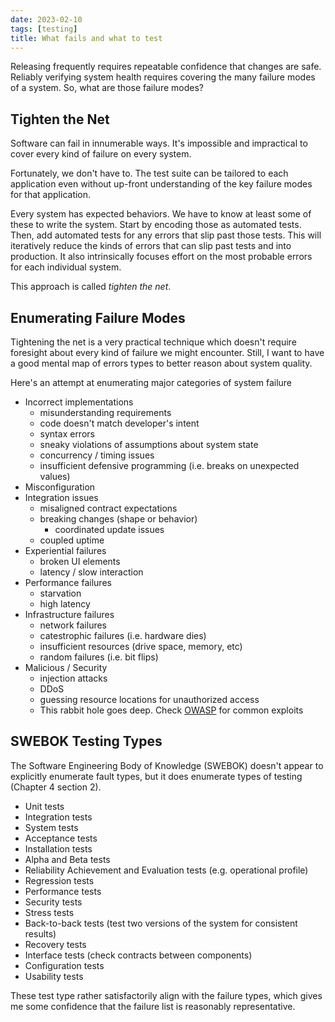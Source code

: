```yaml
---
date: 2023-02-10
tags: [testing]
title: What fails and what to test
---
```


Releasing frequently requires repeatable confidence that changes are safe.
Reliably verifying system health requires covering the many failure modes of a system. So, what are those failure modes?
<!--more-->

## Tighten the Net

Software can fail in innumerable ways. It's impossible and impractical to cover every kind of failure on every system.

Fortunately, we don't have to. The test suite can be tailored to each application even without up-front understanding of the key failure modes for that application.

Every system has expected behaviors. We have to know at least some of these to write the system. Start by encoding those as automated tests. Then, add automated tests for any errors that slip past those tests. This will iteratively reduce the kinds of errors that can slip past tests and into production. It also intrinsically focuses effort on the most probable errors for each individual system.

This approach is called *tighten the net*.

## Enumerating Failure Modes

Tightening the net is a very practical technique which doesn't require foresight about every kind of failure we might encounter.
Still, I want to have a good mental map of errors types to better reason about system quality. 

Here's an attempt at enumerating major categories of system failure

- Incorrect implementations 
  - misunderstanding requirements
  - code doesn't match developer's intent
  - syntax errors
  - sneaky violations of assumptions about system state
  - concurrency / timing issues
  - insufficient defensive programming (i.e. breaks on unexpected values)
- Misconfiguration
- Integration issues
  - misaligned contract expectations
  - breaking changes (shape or behavior)
    - coordinated update issues
  - coupled uptime
- Experiential failures
  - broken UI elements
  - latency / slow interaction
- Performance failures
  - starvation
  - high latency
- Infrastructure failures
  - network failures
  - catestrophic failures (i.e. hardware dies)
  - insufficient resources (drive space, memory, etc)
  - random failures (i.e. bit flips)
- Malicious / Security
  - injection attacks
  - DDoS
  - guessing resource locations for unauthorized access
  - This rabbit hole goes deep. Check [OWASP](https://owasp.org/) for common exploits


## SWEBOK Testing Types

The Software Engineering Body of Knowledge (SWEBOK) doesn't appear to explicitly enumerate fault types, but it does enumerate types of testing (Chapter 4 section 2).
- Unit tests
- Integration tests
- System tests
- Acceptance tests
- Installation tests
- Alpha and Beta tests
- Reliability Achievement and Evaluation tests (e.g. operational profile)
- Regression tests
- Performance tests
- Security tests
- Stress tests
- Back-to-back tests (test two versions of the system for consistent results)
- Recovery tests
- Interface tests (check contracts between components)
- Configuration tests
- Usability tests

These test type rather satisfactorily align with the failure types, which gives me some confidence that the failure list is reasonably representative.


<!-- ## Building a Comprehensive Test Suite

Not all of these kinds of failures and their corresponding tests are traditionally seen as tests. Many of them also fall to roles other than developers.


Let's consider what an example of what comprehensive coverage of these failure types could look like

- Hardware failure: largely mitigated by cloud computing
- Misconfiguration: ???
- Security:  -->
<!-- not quite sure what I want to say here.

I think I want to build a picture of a comprehensive test suite, including who might be involved.

TODO: probably a separate blog post
 -->



<!-- Solutions to some of these error categories
- cloud -> largely eliminates catestrophic hardware failure
- event streams -> largely solves coupled uptime, transient errors, delivery
- load balancers and auto-scaling -> can solve many starvation issues, though system needs to be designed for horizontal scale (where load testing comes in)



What kinds of tests + who writes them
- many of these are not conventionally thought of as automated tests. Many not written by devs -->
